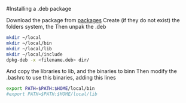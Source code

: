 #Installing a .deb package

<par>Download the package from [packages](https://packages.debian.org)</par>
<par>Create (if they do not exist) the folders system, the Then unpak the .deb</par>
```bash
mkdir ~/local
mkdir ~/local/bin
mkdir ~/local/lib
mkdir ~/local/include
dpkg-deb -x <filename.deb> dir/
```
<par>And copy the libraries to lib, and the binaries to binn</par>
<par>Then modify the .bashrc to use this binaries, adding this lines</par>

```bash
export PATH=$PATH:$HOME/local/bin
#export PATH=$PATH:$HOME/local/lib
```
